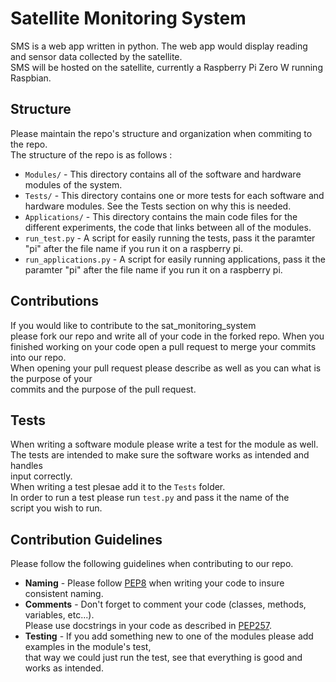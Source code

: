 # Satellite Monitoring System
SMS is a web app written in python. The web app would display reading and sensor data collected by the satellite.  
SMS will be hosted on the satellite, currently a Raspberry Pi Zero W running Raspbian.

## Structure
Please maintain the repo's structure and organization when commiting to the repo.  
The structure of the repo is as follows :
* ```Modules/``` - This directory contains all of the software and hardware modules of the system.  
* ```Tests/``` - This directory contains one or more tests for each software and  
hardware modules. See the Tests section on why this is needed.
* ```Applications/``` - This directory contains the main code files for the different experiments, the code
that links between all of the modules.
* ```run_test.py``` - A script for easily running the tests, pass it the paramter "pi" after the file name if you run
it on a raspberry pi.
* ```run_applications.py``` - A script for easily running applications, pass it the paramter "pi" after the file name if you run
it on a raspberry pi.

## Contributions
If you would like to contribute to the sat_monitoring_system  
please fork our repo and write all of your code in the forked repo.
When you finished working on your code open a pull request to merge your commits into our repo.  
When opening your pull request please describe as well as you can what is the purpose of your  
commits and the purpose of the pull request.

## Tests
When writing a software module please write a test for the module as well.  
The tests are intended to make sure the software works as intended and handles  
input correctly.  
When writing a test plesae add it to the ```Tests``` folder.  
In order to run a test please run ```test.py``` and pass it the name of the  
script you wish to run.

## Contribution Guidelines
Please follow the following guidelines when contributing to our repo.
* __Naming__ - Please follow [PEP8](https://www.python.org/dev/peps/pep-0008/) when writing your code to insure consistent naming.
* __Comments__ - Don't forget to comment your code (classes, methods, variables, etc...).  
Please use docstrings in your code as described in [PEP257](https://www.python.org/dev/peps/pep-0257/).
* __Testing__ - If you add something new to one of the modules please add examples in the module's test,  
that way we could just run the test, see that everything is good and works as intended.
